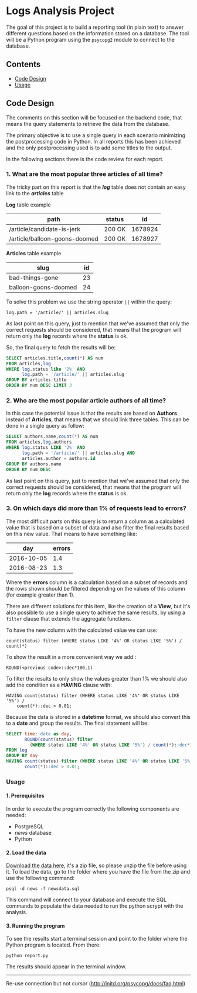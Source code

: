# Logs Analysis Project

The goal of this project is to build a reporting tool (in plain text) to answer different questions based on the information stored on a database. The tool will be a Python program using the `psycopg2` module to connect to the database.

## Contents

- [Code Design](#code-design) 
- [Usage](#usage)

## Code Design

The comments on this section will be focused on the backend code, that means the query statements to retrieve the data from the database.

The primary objective is to use a single query in each scenario minimizing the postprocessing code in Python. In all reports this has been achieved and the only postprocessing used is to add some titles to the output.

In the following sections there is the code review for each report.

### 1. What are the most popular three articles of all time?
The tricky part on this report is that the ***log*** table does not contain an easy link to the ***articles*** table

**Log** table example

| path | status | id |
| ------------- | ------------- | ------------- |
| /article/candidate-is-jerk | 200 OK | 1678924 |
| /article/balloon-goons-doomed | 200 OK | 1678927 |


**Articles** table example

| slug | id |
| ------------- | ------------- |
| bad-things-gone | 23 |
| balloon-goons-doomed | 24 |

To solve this problem we use the string operator `||` within the query:

`log.path = '/article/' || articles.slug` 

As last point on this query, just to mention that we've assumed that only the correct requests should be considered, that means that the program will return only the **log** records where the **status** is ok.

So, the final query to fetch the results will be:

```SQL
SELECT articles.title,count(*) AS num
FROM articles,log
WHERE log.status like '2%' AND
      log.path = '/article/' || articles.slug
GROUP BY articles.title
ORDER BY num DESC LIMIT 3
``` 

### 2. Who are the most popular article authors of all time?
In this case the potential issue is that the results are based on **Authors** instead of **Articles**, that means that we should link three tables. This can be done in a single query as follow:

```SQL
SELECT authors.name,count(*) AS num
FROM articles,log,authors
WHERE log.status LIKE '2%' AND
      log.path = '/article/' || articles.slug AND
      articles.author = authors.id
GROUP BY authors.name
ORDER BY num DESC
```

As last point on this query, just to mention that we've assumed that only the correct requests should be considered, that means that the program will return only the **log** records where the **status** is ok.

### 3. On which days did more than 1% of requests lead to errors?
The most difficult parts on this query is to return a column as a calculated value that is based on a subset of data and also filter the final results based on this new value. That means to have something like:

| day | errors |
| ------------- | ------------- |
| 2016-10-05 | 1.4 |
| 2016-08-23 | 1.3 |

Where the **errors** column is a calculation based on a subset of records and the rows shown should be filtered depending on the values of this column (for example greater than 1).

There are different solutions for this item, like the creation of a **View**, but it's also possible to use a single query to achieve the same results, by using a `filter` clause that extends the aggregate functions.

To have the new column with the calculated value we can use:
```
count(status) filter (WHERE status LIKE '4%' OR status LIKE '5%') / count(*)
```
To show the result in a more convenient way we add :
```
ROUND(<previous code>::dec*100,1) 
```
To filter the results to only show the values greater than 1% we should also add the condition as a **HAVING** clause with:
```
HAVING count(status) filter (WHERE status LIKE '4%' OR status LIKE '5%') / 
    count(*)::dec > 0.01;
```
Because the data is stored in a **datetime** format, we should also convert this to a **date** and group the results. The final statement will be:
```SQL
SELECT time::date as day, 
       ROUND(count(status) filter
         (WHERE status LIKE '4%' OR status LIKE '5%') / count(*)::dec*100,1)
FROM log
GROUP BY day
HAVING count(status) filter (WHERE status LIKE '4%' OR status LIKE '5%') / 
       count(*)::dec > 0.01;
```

### Usage

#### 1. Prerequisites

In order to execute the program correctly the following components are needed:
- PostgreSQL
- *news* database
- Python

#### 2. Load the data

[Download the data here](https://www.dropbox.com/s/rhsf1vj1tsr2to8/newsdata.zip?dl=0), it's a zip file, so please unzip the file before using it.
To load the data, go to the folder where you have the file from the zip and use the following command:

`psql -d news -f newsdata.sql` 

This command will connect to your database and execute the SQL commands to populate the data needed to run the python scrypt with the analysis.

#### 3. Running the program

To see the results start a terminal session and point to the folder where the Python program is located. From there:

```
python report.py
```

The results should appear in the terminal window.


-----


Re-use connection but not cursor (http://initd.org/psycopg/docs/faq.html)